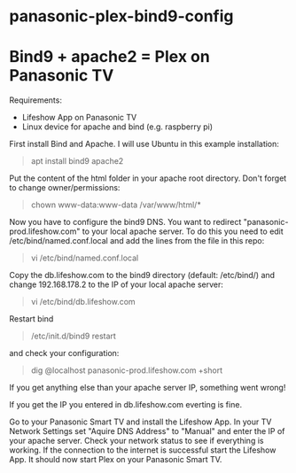 # panasonic-plex-bind9-config
# Bind9 + apache2 = Plex on Panasonic TV
Requirements:
- Lifeshow App on Panasonic TV
- Linux device for apache and bind (e.g. raspberry pi)

First install Bind and Apache. I will use Ubuntu in this example installation:

> apt install bind9 apache2


Put the content of the html folder in your apache root directory. Don't forget to change owner/permissions:

> chown www-data:www-data /var/www/html/*


Now you have to configure the bind9 DNS. You want to redirect "panasonic-prod.lifeshow.com" to your local apache server. To do this you need to edit /etc/bind/named.conf.local and add the lines from the file in this repo:

> vi /etc/bind/named.conf.local


Copy the db.lifeshow.com to the bind9 directory (default: /etc/bind/) and change 192.168.178.2 to the IP of your local apache server:

> vi /etc/bind/db.lifeshow.com

Restart bind

> /etc/init.d/bind9 restart

and check your configuration:

> dig @localhost panasonic-prod.lifeshow.com +short

If you get anything else than your apache server IP, something went wrong!


If you get the IP you entered in db.lifeshow.com everting is fine.


Go to your Panasonic Smart TV and install the Lifeshow App.
In your TV Network Settings set "Aquire DNS Address" to "Manual" and enter the IP of your apache server. Check your network status to see if everything is working. If the connection to the internet is successful start the Lifeshow App. 
It should now start Plex on your Panasonic Smart TV.
